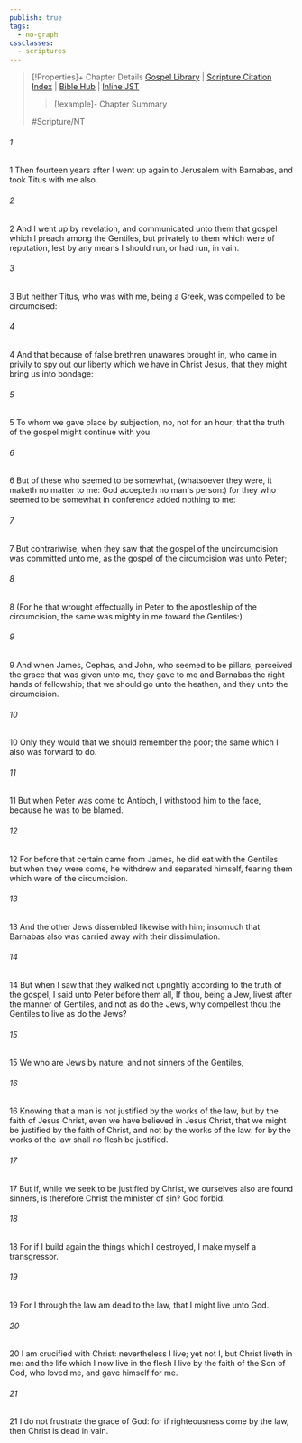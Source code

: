 ```yaml
---
publish: true
tags:
  - no-graph
cssclasses:
  - scriptures
---
```

>[!Properties]+ Chapter Details
>[Gospel Library](https://churchofjesuschrist.org/study/scriptures/nt/gal/2?lang=eng)    |    [Scripture Citation Index](https://scriptures.byu.edu/#09402::c09402)    |    [Bible Hub](https://biblehub.com/galatians/2.htm)    |    [Inline JST](https://scripturetoolbox.com/html/ic/Galatians/2.html)
>>[!example]- Chapter Summary
>> 
> 
>
>#Scripture/NT
###### 1
1 Then fourteen years after I went up again to Jerusalem with Barnabas, and took Titus with me also.
###### 2
2 And I went up by revelation, and communicated unto them that gospel which I preach among the Gentiles, but privately to them which were of reputation, lest by any means I should run, or had run, in vain.
###### 3
3 But neither Titus, who was with me, being a Greek, was compelled to be circumcised:
###### 4
4 And that because of false brethren unawares brought in, who came in privily to spy out our liberty which we have in Christ Jesus, that they might bring us into bondage:
###### 5
5 To whom we gave place by subjection, no, not for an hour; that the truth of the gospel might continue with you.
###### 6
6 But of these who seemed to be somewhat, (whatsoever they were, it maketh no matter to me: God accepteth no man's person:) for they who seemed to be somewhat in conference added nothing to me:
###### 7
7 But contrariwise, when they saw that the gospel of the uncircumcision was committed unto me, as the gospel of the circumcision was unto Peter;
###### 8
8 (For he that wrought effectually in Peter to the apostleship of the circumcision, the same was mighty in me toward the Gentiles:)
###### 9
9 And when James, Cephas, and John, who seemed to be pillars, perceived the grace that was given unto me, they gave to me and Barnabas the right hands of fellowship; that we should go unto the heathen, and they unto the circumcision.
###### 10
10 Only they would that we should remember the poor; the same which I also was forward to do.
###### 11
11 But when Peter was come to Antioch, I withstood him to the face, because he was to be blamed.
###### 12
12 For before that certain came from James, he did eat with the Gentiles: but when they were come, he withdrew and separated himself, fearing them which were of the circumcision.
###### 13
13 And the other Jews dissembled likewise with him; insomuch that Barnabas also was carried away with their dissimulation.
###### 14
14 But when I saw that they walked not uprightly according to the truth of the gospel, I said unto Peter before them all, If thou, being a Jew, livest after the manner of Gentiles, and not as do the Jews, why compellest thou the Gentiles to live as do the Jews?
###### 15
15 We who are Jews by nature, and not sinners of the Gentiles,
###### 16
16 Knowing that a man is not justified by the works of the law, but by the faith of Jesus Christ, even we have believed in Jesus Christ, that we might be justified by the faith of Christ, and not by the works of the law: for by the works of the law shall no flesh be justified.
###### 17
17 But if, while we seek to be justified by Christ, we ourselves also are found sinners, is therefore Christ the minister of sin? God forbid.
###### 18
18 For if I build again the things which I destroyed, I make myself a transgressor.
###### 19
19 For I through the law am dead to the law, that I might live unto God.
###### 20
20 I am crucified with Christ: nevertheless I live; yet not I, but Christ liveth in me: and the life which I now live in the flesh I live by the faith of the Son of God, who loved me, and gave himself for me.
###### 21
21 I do not frustrate the grace of God: for if righteousness come by the law, then Christ is dead in vain.
